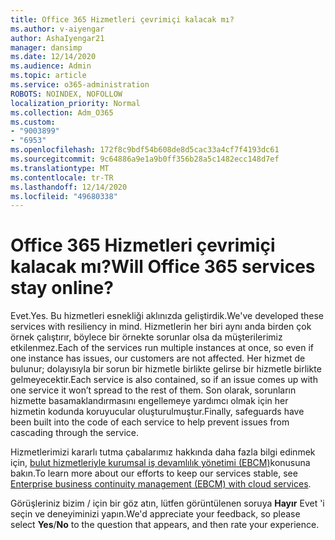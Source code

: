 ```yaml
---
title: Office 365 Hizmetleri çevrimiçi kalacak mı?
ms.author: v-aiyengar
author: AshaIyengar21
manager: dansimp
ms.date: 12/14/2020
ms.audience: Admin
ms.topic: article
ms.service: o365-administration
ROBOTS: NOINDEX, NOFOLLOW
localization_priority: Normal
ms.collection: Adm_O365
ms.custom:
- "9003899"
- "6953"
ms.openlocfilehash: 172f8c9bdf54b608de8d5cac33a4cf7f4193dc61
ms.sourcegitcommit: 9c64886a9e1a9b0ff356b28a5c1482ecc148d7ef
ms.translationtype: MT
ms.contentlocale: tr-TR
ms.lasthandoff: 12/14/2020
ms.locfileid: "49680338"
---
```

# <a name="will-office-365-services-stay-online"></a><span data-ttu-id="0f208-102">Office 365 Hizmetleri çevrimiçi kalacak mı?</span><span class="sxs-lookup"><span data-stu-id="0f208-102">Will Office 365 services stay online?</span></span>

<span data-ttu-id="0f208-103">Evet.</span><span class="sxs-lookup"><span data-stu-id="0f208-103">Yes.</span></span> <span data-ttu-id="0f208-104">Bu hizmetleri esnekliği aklınızda geliştirdik.</span><span class="sxs-lookup"><span data-stu-id="0f208-104">We've developed these services with resiliency in mind.</span></span> <span data-ttu-id="0f208-105">Hizmetlerin her biri aynı anda birden çok örnek çalıştırır, böylece bir örnekte sorunlar olsa da müşterilerimiz etkilenmez.</span><span class="sxs-lookup"><span data-stu-id="0f208-105">Each of the services run multiple instances at once, so even if one instance has issues, our customers are not affected.</span></span> <span data-ttu-id="0f208-106">Her hizmet de bulunur; dolayısıyla bir sorun bir hizmetle birlikte gelirse bir hizmetle birlikte gelmeyecektir.</span><span class="sxs-lookup"><span data-stu-id="0f208-106">Each service is also contained, so if an issue comes up with one service it won’t spread to the rest of them.</span></span> <span data-ttu-id="0f208-107">Son olarak, sorunların hizmette basamaklandırmasını engellemeye yardımcı olmak için her hizmetin kodunda koruyucular oluşturulmuştur.</span><span class="sxs-lookup"><span data-stu-id="0f208-107">Finally, safeguards have been built into the code of each service to help prevent issues from cascading through the service.</span></span>

<span data-ttu-id="0f208-108">Hizmetlerimizi kararlı tutma çabalarımız hakkında daha fazla bilgi edinmek için, [bulut hizmetleriyle kurumsal iş devamlılık yönetimi (EBCM)](https://go.microsoft.com/fwlink/?linkid=2124377)konusuna bakın.</span><span class="sxs-lookup"><span data-stu-id="0f208-108">To learn more about our efforts to keep our services stable, see [Enterprise business continuity management (EBCM) with cloud services](https://go.microsoft.com/fwlink/?linkid=2124377).</span></span>

<span data-ttu-id="0f208-109">Görüşleriniz bizim  / için bir göz atın, lütfen görüntülenen soruya **Hayır** Evet 'i seçin ve deneyiminizi yapın.</span><span class="sxs-lookup"><span data-stu-id="0f208-109">We'd appreciate your feedback, so please select **Yes**/**No** to the question that appears, and then rate your experience.</span></span>